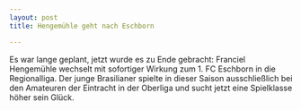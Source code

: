 ```yaml
---
layout: post
title: Hengemühle geht nach Eschborn

---
```


Es war lange geplant, jetzt wurde es zu Ende gebracht: Franciel Hengemühle wechselt mit sofortiger Wirkung zum 1. FC Eschborn in die Regionalliga. Der junge Brasilianer spielte in dieser Saison ausschließlich bei den Amateuren der Eintracht in der Oberliga und sucht jetzt eine Spielklasse höher sein Glück.


